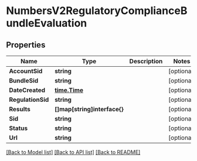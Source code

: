 # NumbersV2RegulatoryComplianceBundleEvaluation

## Properties

Name | Type | Description | Notes
------------ | ------------- | ------------- | -------------
**AccountSid** | **string** |  | [optional] 
**BundleSid** | **string** |  | [optional] 
**DateCreated** | [**time.Time**](time.Time.md) |  | [optional] 
**RegulationSid** | **string** |  | [optional] 
**Results** | **[]map[string]interface{}** |  | [optional] 
**Sid** | **string** |  | [optional] 
**Status** | **string** |  | [optional] 
**Url** | **string** |  | [optional] 

[[Back to Model list]](../README.md#documentation-for-models) [[Back to API list]](../README.md#documentation-for-api-endpoints) [[Back to README]](../README.md)


